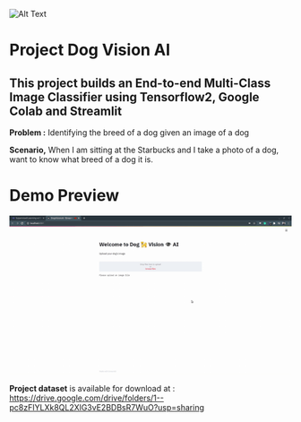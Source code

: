 
![Alt Text](https://img.shields.io/badge/release-v1.0.0-green)
# Project Dog Vision AI

## This project builds an End-to-end Multi-Class Image Classifier using Tensorflow2, Google Colab and Streamlit 

**Problem :**
Identifying the breed of a dog given an image of a dog

**Scenario,** When I am sitting at the Starbucks and I take a photo of a dog, want to know what breed of a dog it is.



# Demo Preview
![Alt Text](https://github.com/AnalystGagan/Project-dog-vision/blob/master/9f0487b3-7e3d-4a74-a8af-50d441a8.gif)


**Project dataset** is  available for download at : https://drive.google.com/drive/folders/1--pc8zFIYLXk8QL2XlG3vE2BDBsR7WuO?usp=sharing
